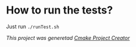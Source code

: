 # How to run the tests?

Just run `./runTest.sh`

*This project was generetad [Cmake Project Creator](https://github.com/sandordargo/cmake-project-creator)*
